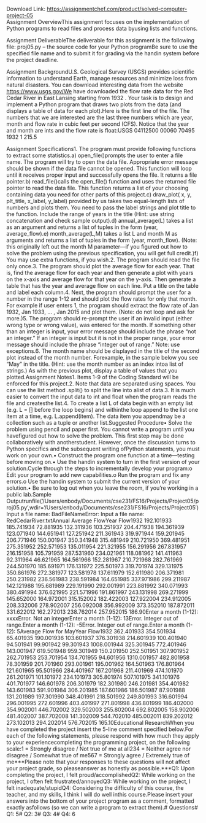 Download Link: https://assignmentchef.com/product/solved-computer-project-05
<br>
Assignment OverviewThis assignment focuses on the implementation of Python programs to read files and process data byusing lists and functions.

Assignment DeliverableThe deliverable for this assignment is the following file: proj05.py – the source code for your Python programBe sure to use the specified file name and to submit it for grading via the handin system before the project deadline.

Assignment BackgroundU.S. Geological Survey (USGS) provides scientific information to understand Earth, manage resources and minimize loss from natural disasters. You can download interesting data from the website https://www.usgs.gov/We have downloaded the flow rate data for the Red Cedar River in East Lansing starting from 1932 . Your task is to design and implement a Python program that draws two plots from the data (and displays a table of data for each plot).Here is the first line of the file. The numbers that we are interested are the last three numbers which are year, month and flow rate in cubic feet per second (CFS). Notice that the year and month are ints and the flow rate is float:USGS 04112500 00060 70495 1932 1 215.5

Assignment Specifications1. The program must provide following functions to extract some statistics.a) open_file()prompts the user to enter a file name. The program will try to open the data file. Appropriate error message should be shown if the data file cannot be opened. This function will loop until it receives proper input and successfully opens the file. It returns a file pointer.b) read_file()calls the open_file() function and uses the returned file pointer to read the data file. This function returns a list of your choosing containing data you need for other parts of this project.c) draw_plot( x, y, plt_title, x_label, y_label) provided by us takes two equal-length lists of numbers and plots them. You need to pass the label strings and plot title to the function. Include the range of years in the title (Hint: use string concatenation and check sample output).d) annual_average(L) takes a list as an argument and returns a list of tuples in the form (year, average_flow).e) month_average(L,M) takes a list L and month M as arguments and returns a list of tuples in the form (year, month_flow). (Note: this originally left out the month M parameter—if you figured out how to solve the problem using the previous specification, you will get full credit.)f) You may use extra functions, if you wish.2. The program should read the file only once.3. The program should plot the average flow for each year. That is, find the average flow for each year and then generate a plot with years on the x-axis and average flow for that year on the y-axis. Then generate a table that has the year and average flow on each line. Put a title on the table and label each column.4. Next, the program should prompt the user for a number in the range 1-12 and should plot the flow rates for only that month. For example if user enters 1, the program should extract the flow rate of Jan 1932, Jan 1933, … , Jan 2015 and plot them. (Note: do not loop and ask for more.)5. The program should re-prompt the user if an invalid input (either wrong type or wrong value), was entered for the month. If something other than an integer is input, your error message should include the phrase “not an integer.” If an integer is input but it is not in the proper range, your error message should include the phrase “integer out of range.” Note: use exceptions.6. The month name should be displayed in the title of the second plot instead of the month number. Forexample, in the sample below you see “May” in the title. (Hint: use the month number as an index intoa list of strings.) As with the previous plot, display a table of values that you plotted.Assignment Notes1. Items 1-9 of the Coding Standard will be enforced for this project.2. Note that data are separated using spaces. You can use the list method .split() to split the line into alist of data.3. It is much easier to convert the input data to int and float when the program reads the file and createsthe list.4. To create a list L of data begin with an empty list (e.g. L = [] before the loop begins) and withinthe loop append to the list one item at a time, e.g. L.append(item). The data item you appendmay be a collection such as a tuple or another list.Suggested Procedure• Solve the problem using pencil and paper first. You cannot write a program until you havefigured out how to solve the problem. This first step may be done collaboratively with anotherstudent. However, once the discussion turns to Python specifics and the subsequent writing ofPython statements, you must work on your own.• Construct the program one function at a time—testing before moving on.• Use the handin system to turn in the first version of your solution.Cycle through the steps to incrementally develop your program:o Edit your program to add new capabilities.o Run the program and fix any errors.o Use the handin system to submit the current version of your solution.• Be sure to log out when you leave the room, if you’re working in a public lab.Sample Outputrunfile(‘/Users/enbody/Documents/cse231/FS16/Projects/Project05/proj05.py’,wdir=’/Users/enbody/Documents/cse231/FS16/Projects/Project05′)Input a file name: BadFileNameError: Input a file name: RedCedarRiver.txtAnnual Average FlowYear Flow1932 192.101933 185.741934 72.881935 132.311936 103.251937 204.471938 194.361939 123.071940 144.651941 127.251942 211.361943 319.971944 159.201945 206.771946 150.001947 350.341948 315.481949 210.721950 369.481951 275.351952 252.571953 135.011954 221.321955 156.291956 267.831957 216.151958 105.791959 287.531960 234.021961 118.081962 141.411963 92.311964 46.621965 164.561966 152.281967 210.721968 282.761969 244.501970 185.691971 176.131972 225.501973 319.701974 329.131975 350.861976 272.381977 123.581978 137.611979 152.611980 206.371981 250.231982 236.561983 238.591984 164.651985 337.971986 299.211987 142.121988 195.681989 229.191990 292.001991 223.881992 340.071993 380.491994 376.621995 221.571996 191.861997 243.131998 269.271999 145.652000 164.972001 315.152002 182.422003 127.922004 234.912005 208.332006 278.902007 256.092008 356.992009 373.352010 187.872011 331.622012 162.272013 238.762014 257.952015 186.90Enter a month (1-12): xxxxError. Not an integerEnter a month (1-12): 13Error. Integer out of range.Enter a month (1-12): -5Error. Integer out of range.Enter a month (1-12): 5Average Flow for MayYear Flow1932 362.401933 354.501934 65.401935 190.001936 103.601937 376.301938 214.601939 100.401940 94.501941 99.901942 99.301943 1008.001944 325.301945 772.401946 143.001947 619.501948 959.301949 150.201950 252.501951 307.901952 262.701953 253.701954 134.701955 94.601956 1310.001957 482.801958 78.301959 201.701960 293.001961 195.001962 164.501963 176.801964 121.601965 95.501966 284.401967 167.201968 211.401969 474.101970 261.201971 101.101972 234.101973 305.801974 507.101975 341.101976 401.701977 146.601978 206.301979 182.301980 246.201981 354.401982 143.601983 591.901984 306.201985 187.601986 186.501987 87.901988 131.201989 197.301990 348.401991 218.501992 249.801993 316.601994 296.001995 272.601996 403.401997 271.801998 436.801999 186.402000 354.902001 446.702002 329.502003 255.802004 692.802005 158.902006 481.402007 387.702008 141.302009 544.702010 485.002011 839.202012 273.102013 294.202014 576.702015 165.10Educational ResearchWhen you have completed the project insert the 5-line comment specified below.For each of the following statements, please respond with how much they apply to your experiencecompleting the programming project, on the following scale:1 = Strongly disagree / Not true of me at all234 = Neither agree nor disagree / Somewhat true of me567 = Strongly agree / Extremely true of me***Please note that your responses to these questions will not affect your project grade, so pleaseanswer as honestly as possible.***Q1: Upon completing the project, I felt proud/accomplishedQ2: While working on the project, I often felt frustrated/annoyedQ3: While working on the project, I felt inadequate/stupidQ4: Considering the difficulty of this course, the teacher, and my skills, I think I will do well inthis course.Please insert your answers into the bottom of your project program as a comment, formatted exactly asfollows (so we can write a program to extract them).# Questions# Q1: 5# Q2: 3# Q3: 4# Q4: 6